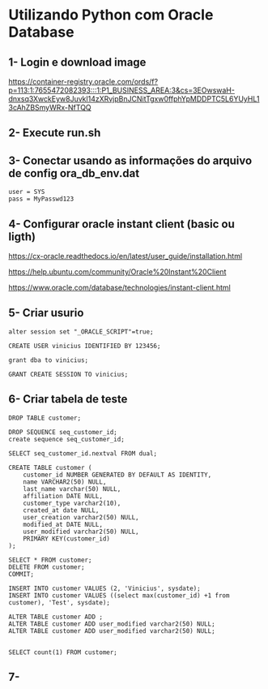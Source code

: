 # Utilizando Python com Oracle Database

## 1- Login e download image 

https://container-registry.oracle.com/ords/f?p=113:1:7655472082393:::1:P1_BUSINESS_AREA:3&cs=3EOwswaH-dnxsq3XwckEyw8Juvkl14zXRvjpBnJCNitTgxw0ffphYpMDDPTC5L6YUyHL13cAhZBSmyWRx-NfTQQ

## 2- Execute run.sh

## 3- Conectar usando as informações do arquivo de config ora_db_env.dat
```
user = SYS
pass = MyPasswd123
```

## 4- Configurar oracle instant client (basic ou ligth)

https://cx-oracle.readthedocs.io/en/latest/user_guide/installation.html

https://help.ubuntu.com/community/Oracle%20Instant%20Client

https://www.oracle.com/database/technologies/instant-client.html

## 5- Criar usurio
```
alter session set "_ORACLE_SCRIPT"=true;  

CREATE USER vinicius IDENTIFIED BY 123456;

grant dba to vinicius;

GRANT CREATE SESSION TO vinicius;
```

## 6- Criar tabela de teste

```
DROP TABLE customer;

DROP SEQUENCE seq_customer_id;
create sequence seq_customer_id;

SELECT seq_customer_id.nextval FROM dual;

CREATE TABLE customer (
    customer_id NUMBER GENERATED BY DEFAULT AS IDENTITY,
    name VARCHAR2(50) NULL,
    last_name varchar(50) NULL,
    affiliation DATE NULL,
    customer_type varchar2(10),
    created_at date NULL,
    user_creation varchar2(50) NULL,
    modified_at DATE NULL,
    user_modified varchar2(50) NULL,
    PRIMARY KEY(customer_id)
);

SELECT * FROM customer;
DELETE FROM customer;
COMMIT;

INSERT INTO customer VALUES (2, 'Vinicius', sysdate);
INSERT INTO customer VALUES ((select max(customer_id) +1 from customer), 'Test', sysdate);

ALTER TABLE customer ADD ;
ALTER TABLE customer ADD user_modified varchar2(50) NULL;
ALTER TABLE customer ADD user_modified varchar2(50) NULL;


SELECT count(1) FROM customer;
```

## 7- 